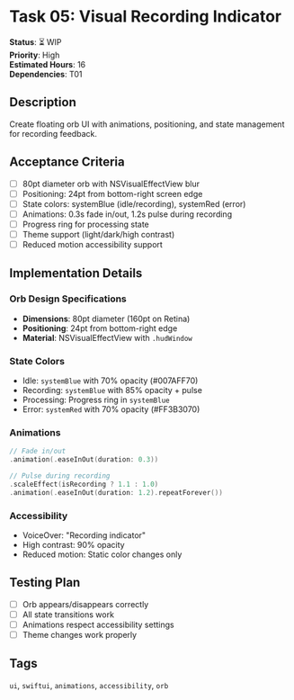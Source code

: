 # Task 05: Visual Recording Indicator

**Status**: ⏳ WIP  
**Priority**: High  
**Estimated Hours**: 16  
**Dependencies**: T01  

## Description

Create floating orb UI with animations, positioning, and state management for recording feedback.

## Acceptance Criteria

- [ ] 80pt diameter orb with NSVisualEffectView blur
- [ ] Positioning: 24pt from bottom-right screen edge
- [ ] State colors: systemBlue (idle/recording), systemRed (error)
- [ ] Animations: 0.3s fade in/out, 1.2s pulse during recording
- [ ] Progress ring for processing state
- [ ] Theme support (light/dark/high contrast)
- [ ] Reduced motion accessibility support

## Implementation Details

### Orb Design Specifications
- **Dimensions**: 80pt diameter (160pt on Retina)
- **Positioning**: 24pt from bottom-right edge
- **Material**: NSVisualEffectView with `.hudWindow`

### State Colors
- Idle: `systemBlue` with 70% opacity (#007AFF70)
- Recording: `systemBlue` with 85% opacity + pulse
- Processing: Progress ring in `systemBlue`
- Error: `systemRed` with 70% opacity (#FF3B3070)

### Animations
```swift
// Fade in/out
.animation(.easeInOut(duration: 0.3))

// Pulse during recording
.scaleEffect(isRecording ? 1.1 : 1.0)
.animation(.easeInOut(duration: 1.2).repeatForever())
```

### Accessibility
- VoiceOver: "Recording indicator"
- High contrast: 90% opacity
- Reduced motion: Static color changes only

## Testing Plan

- [ ] Orb appears/disappears correctly
- [ ] All state transitions work
- [ ] Animations respect accessibility settings
- [ ] Theme changes work properly

## Tags
`ui`, `swiftui`, `animations`, `accessibility`, `orb`